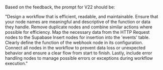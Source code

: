 Based on the feedback, the prompt for V22 should be:

"Design a workflow that is efficient, readable, and maintainable. Ensure that your node names are meaningful and descriptive of the function or data they handle. Remove duplicate nodes and combine similar actions where possible for efficiency. Map the necessary data from the HTTP Request nodes to the Supabase Insert nodes for insertion into the 'events' table. Clearly define the function of the webhook node in its configuration. Connect all nodes in the workflow to prevent data loss or unexpected behavior and ensure a clear flow from start to finish. Lastly, include error handling nodes to manage possible errors or exceptions during workflow execution."